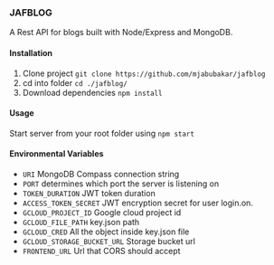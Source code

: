 ### JAFBLOG

A Rest API for blogs built with Node/Express and MongoDB.

#### Installation

1. Clone project
   `git clone https://github.com/mjabubakar/jafblog`
2. cd into folder
   `cd ./jafblog/`
3. Download dependencies
   `npm install`

#### Usage

Start server from your root folder using `npm start`

#### Environmental Variables

-   `URI` MongoDB Compass connection string
-   `PORT` determines which port the server is listening on
-   `TOKEN_DURATION` JWT token duration
-   `ACCESS_TOKEN_SECRET` JWT encryption secret for user login.on.
-   `GCLOUD_PROJECT_ID` Google cloud project id
-   `GCLOUD_FILE_PATH` key.json path
-   `GCLOUD_CRED` All the object inside key.json file
-   `GCLOUD_STORAGE_BUCKET_URL` Storage bucket url
-   `FRONTEND_URL` Url that CORS should accept
